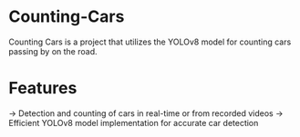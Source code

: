 # Counting-Cars
Counting Cars is a project that utilizes the YOLOv8 model for counting cars passing by on the road.
# Features
-> Detection and counting of cars in real-time or from recorded videos
-> Efficient YOLOv8 model implementation for accurate car detection
